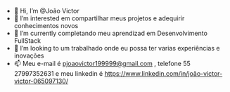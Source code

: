 - 👋 Hi, I’m @João Victor
- 👀 I’m interested em compartilhar meus projetos e adequirir conhecimentos novos
- 🌱 I’m currently  completando meu aprendizad em Desenvolvimento FullStack
- 💞️ I’m looking to um trabalhado onde eu possa ter varias experiências e  inovações
- 📫 Meu e-mail é pjoaovictor199999@gmail.com , telefone 55 27997352631 e meu linkedin é https://www.linkedin.com/in/joão-victor-victor-065097130/

<!---
Joaov9620/Joaov9620 is a ✨ special ✨ repository because its `README.md` (this file) appears on your GitHub profile.
You can click the Preview link to take a look at your changes.
--->
